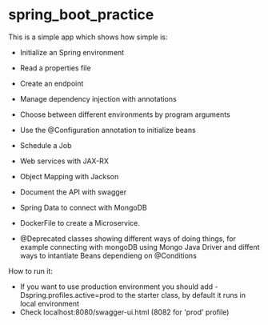 # spring_boot_practice

This is a simple app which shows how simple is:

* Initialize an Spring environment
* Read a properties file
* Create an endpoint
* Manage dependency injection with annotations
* Choose between different environments by program arguments
* Use the @Configuration annotation to initialize beans
* Schedule a Job
* Web services with JAX-RX
* Object Mapping with Jackson
* Document the API with swagger
* Spring Data to connect with MongoDB 
* DockerFile to create a Microservice.

* @Deprecated classes showing different ways of doing things, for example connecting with mongoDB using Mongo Java Driver and diffent ways to intantiate Beans dependieng on @Conditions

How to run it:

* If you want to use production environment you should add -Dspring.profiles.active=prod to the starter class, by default it runs in local environment
* Check localhost:8080/swagger-ui.html (8082 for 'prod' profile)
